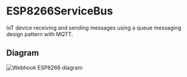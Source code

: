 # ESP8266ServiceBus
IoT device receiving and sending messages using a queue messaging design pattern with MQTT.

## Diagram
![Webhook ESP8266 diagram](../../blob/master/ServiceBus.jpg?raw=true)
